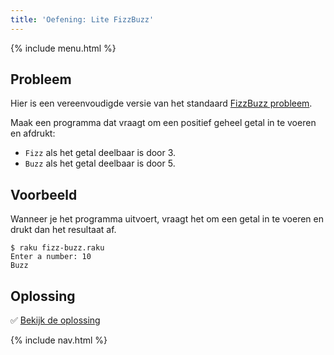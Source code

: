 ```yaml
---
title: 'Oefening: Lite FizzBuzz'
---
```


{% include menu.html %}

## Probleem

Hier is een vereenvoudigde versie van het standaard [FizzBuzz probleem](https://en.wikipedia.org/wiki/Fizz_buzz).

Maak een programma dat vraagt om een positief geheel getal in te voeren en afdrukt:

* `Fizz` als het getal deelbaar is door 3.
* `Buzz` als het getal deelbaar is door 5.

## Voorbeeld

Wanneer je het programma uitvoert, vraagt het om een getal in te voeren en drukt dan het resultaat af.

```console
$ raku fizz-buzz.raku
Enter a number: 10
Buzz
```

## Oplossing

✅ [Bekijk de oplossing](solution)

{% include nav.html %}